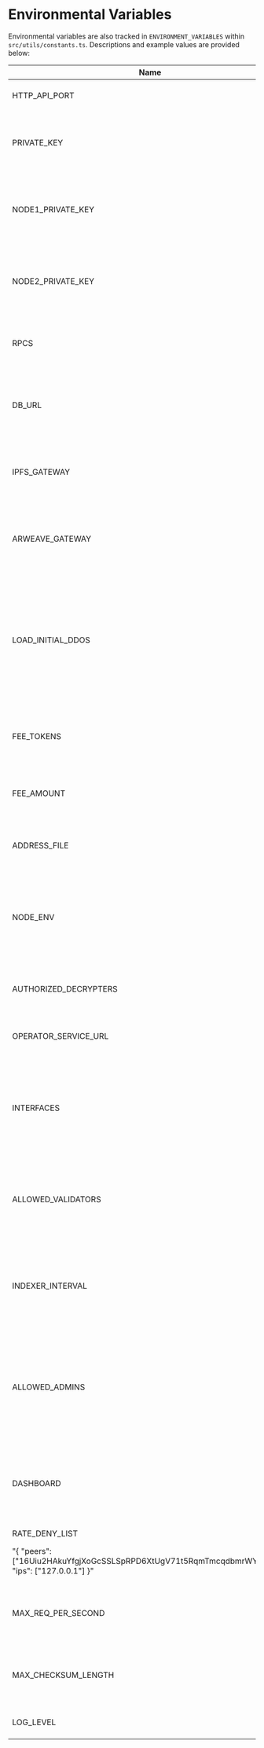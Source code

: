 # Environmental Variables

Environmental variables are also tracked in `ENVIRONMENT_VARIABLES` within `src/utils/constants.ts`. Descriptions and example values are provided below:

| Name                                                                                                   | Required                         | Example Value                                                                                                                                                                                                                | Description                                                                                                                                       |
| ------------------------------------------------------------------------------------------------------ | -------------------------------- | ---------------------------------------------------------------------------------------------------------------------------------------------------------------------------------------------------------------------------- | ------------------------------------------------------------------------------------------------------------------------------------------------- |
| HTTP_API_PORT                                                                                          | false                            | 8000                                                                                                                                                                                                                         | Port number for the HTTP API.                                                                                                                     |
| PRIVATE_KEY                                                                                            | true                             | "0x1d751ded5a32226054cd2e71261039b65afb9ee1c746d055dd699b1150a5befc"                                                                                                                                                         | The private key for the node, required for node operations.                                                                                       |
| NODE1_PRIVATE_KEY                                                                                      | false                            | "0xfd5c1ccea015b6d663618850824154a3b3fb2882c46cefb05b9a93fea8c3d215"                                                                                                                                                         | Used on test environments, specifically CI, represents the private key for node 1.                                                                |
| NODE2_PRIVATE_KEY                                                                                      | false                            | "0x1263dc73bef43a9da06149c7e598f52025bf4027f1d6c13896b71e81bb9233fb"                                                                                                                                                         | Used on test environments, specifically CI, represents the private key for node 2.                                                                |
| RPCS                                                                                                   | false                            | "{ \"11155420\":{ \"rpc\":\"https://sepolia.optimism.io\", \"fallbackRPCs\": [\"https://public.stackup.sh/api/v1/node/optimism-sepolia\"], \"chainId\": 11155420, \"network\": \"optimism-sepolia\", \"chunkSize\": 1000 }}" | JSON object defining RPC endpoints for various networks.                                                                                          |
| DB_URL                                                                                                 | false                            | "http://localhost:8108/?apiKey=xyz"                                                                                                                                                                                          | URL for connecting to the database. Required for running a database with the node.                                                                |
| IPFS_GATEWAY                                                                                           | false                            | "https://ipfs.io/"                                                                                                                                                                                                           | The gateway URL for IPFS, used for downloading files from IPFS.                                                                                   |
| ARWEAVE_GATEWAY                                                                                        | false                            | "https://arweave.net/"                                                                                                                                                                                                       | The gateway URL for Arweave, used for downloading files from Arweave.                                                                             |
| LOAD_INITIAL_DDOS                                                                                      | false                            | false                                                                                                                                                                                                                        | If set, the node will load initial DDOs from JSON files at startup. This is useful for testing or bootstrapping the network with predefined data. |
| FEE_TOKENS                                                                                             | false                            | "{ \"1\": \"0x967da4048cD07aB37855c090aAF366e4ce1b9F48\", ...}"                                                                                                                                                              | Mapping of chain IDs to token addresses for setting fees in the network.                                                                          |
| FEE_AMOUNT                                                                                             | false                            | "{ \"amount\": 1, \"unit\": \"MB\" }"                                                                                                                                                                                        | Specifies the fee amount and unit (e.g., MB for megabytes).                                                                                       |
| ADDRESS_FILE                                                                                           | false                            | "ADDRESS_FILE=${HOME}/.ocean/ocean-contracts/artifacts/address.json"                                                                                                                                                         | File location where Ocean contract addresses are saved.                                                                                           |
| NODE_ENV                                                                                               | false                            | 'development'                                                                                                                                                                                                                | Typically used to specify the environment (e.g., development, production) the node is running in.                                                 |
| AUTHORIZED_DECRYPTERS                                                                                  | false                            | "['0xe2DD09d719Da89e5a3D0F2549c7E24566e947260']                                                                                                                                                                              | A JSON array of addresses that are authorized to decrypt data.                                                                                    |
| OPERATOR_SERVICE_URL                                                                                   | false                            | "[\"http://example.c2d.cluster1.com\",\"http://example.cd2.cluster2.com\"]"                                                                                                                                                  | Configures C2D cluster URLs for the node.                                                                                                         |
| INTERFACES                                                                                             | false                            | "[\"HTTP\",\"P2P\"]"                                                                                                                                                                                                         | Network interfaces the node supports, e.g., HTTP and P2P. By default, if not specified, both are supported.                                       |
| ALLOWED_VALIDATORS                                                                                     | false                            | "[\"0x123\",\"0x456\"]"                                                                                                                                                                                                      | Array of addresses for allowed validators to verify asset signatures before indexing.                                                             |
| INDEXER_INTERVAL                                                                                       | false                            | 10000                                                                                                                                                                                                                        | Sets the interval in milliseconds for the indexer to crawl. The default is 30 seconds if not set.                                                 |
| ALLOWED_ADMINS                                                                                         | false                            | "[\"0x967da4048cD07aB37855c090aAF366e4ce1b9F48\",\"0x388C818CA8B9251b393131C08a736A67ccB19297\"]"                                                                                                                            | Sets the public address of accounts which have access to admin endpoints e.g. shutting down the node.                                             |
| DASHBOARD                                                                                              | false                            | "false"                                                                                                                                                                                                                      | If `false` the dashboard will not run. If not set or `true` the dashboard will start with the node.                                               |
|                                                                                                        |
| RATE_DENY_LIST                                                                                         | false                            |
| "{ \"peers\": [\"16Uiu2HAkuYfgjXoGcSSLSpRPD6XtUgV71t5RqmTmcqdbmrWY9MJo\"], \"ips\": [\"127.0.0.1\"] }" | blocked list of ips and peer ids |
| MAX_REQ_PER_SECOND                                                                                     | false                            | 3                                                                                                                                                                                                                            | number of requests per second allowed by the same client                                                                                          |
| MAX_CHECKSUM_LENGTH                                                                                    | false                            | 10                                                                                                                                                                                                                           | define the maximum length for a file if checksum is required (Mb)                                                                                 |
| LOG_LEVEL                                                                                              | false                            | debug                                                                                                                                                                                                                        | define the default log level                                                                                                                      |
